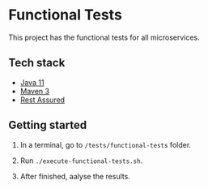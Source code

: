 # Functional Tests

This project has the functional tests for all microservices.

## Tech stack

* [Java 11](https://openjdk.org/install/)
* [Maven 3](https://maven.apache.org/install.html)
* [Rest Assured](https://rest-assured.io/)

## Getting started

1. In a terminal, go to `/tests/functional-tests` folder.

2. Run `./execute-functional-tests.sh`.

3. After finished, aalyse the results.
